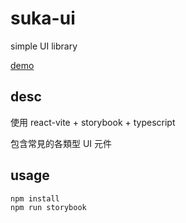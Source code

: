 # suka-ui

simple UI library

[demo](https://main--6413cd1104225a474e7336ff.chromatic.com)

## desc

使用 react-vite + storybook + typescript

包含常見的各類型 UI 元件

## usage

```
npm install
npm run storybook
```
